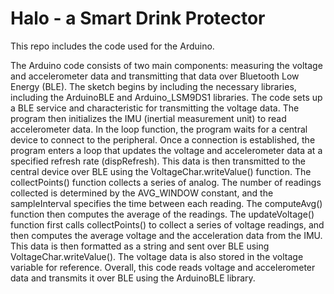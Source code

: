 # Halo - a Smart Drink Protector

This repo includes the code used for the Arduino. 

The Arduino code consists of two main components: measuring the voltage and accelerometer data and transmitting that data over Bluetooth Low Energy (BLE). The sketch begins by including the necessary libraries, including the ArduinoBLE and Arduino_LSM9DS1 libraries.
The code sets up a BLE service and characteristic for transmitting the voltage data. The program then initializes the IMU (inertial measurement unit) to read accelerometer data. In the loop function, the program waits for a central device to connect to the peripheral. Once a connection is established, the program enters a loop that updates the voltage and accelerometer data at a specified refresh rate (dispRefresh). This data is then transmitted to the central device over BLE using the VoltageChar.writeValue() function.
The collectPoints() function collects a series of analog. The number of readings collected is determined by the AVG_WINDOW constant, and the sampleInterval specifies the time between each reading. The computeAvg() function then computes the average of the readings. The updateVoltage() function first calls collectPoints() to collect a series of voltage readings, and then computes the average voltage and the acceleration data from the IMU. This data is then formatted as a string and sent over BLE using VoltageChar.writeValue(). The voltage data is also stored in the voltage variable for reference. Overall, this code reads voltage and accelerometer data and transmits it over BLE using the ArduinoBLE library.
